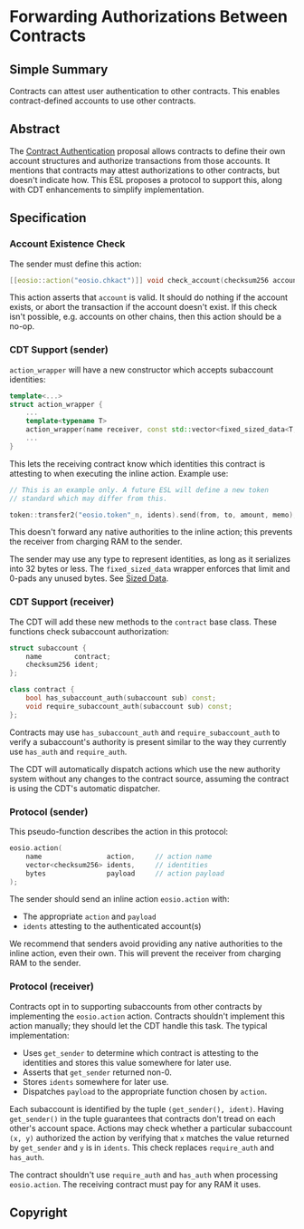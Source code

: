 # Forwarding Authorizations Between Contracts

## Simple Summary

Contracts can attest user authentication to other contracts. This enables contract-defined accounts to use other contracts.

## Abstract

The [Contract Authentication](esl_contract_trx_auth.md) proposal allows contracts to define their own account
structures and authorize transactions from those accounts. It mentions that contracts may attest authorizations
to other contracts, but doesn't indicate how. This ESL proposes a protocol to support this, along with CDT enhancements
to simplify implementation.

## Specification

### Account Existence Check

The sender must define this action:

```c++
[[eosio::action("eosio.chkact")]] void check_account(checksum256 account);
```

This action asserts that `account` is valid. It should do nothing if the account
exists, or abort the transaction if the account doesn't exist. If this check
isn't possible, e.g. accounts on other chains, then this action should be
a no-op.

### CDT Support (sender)

`action_wrapper` will have a new constructor which accepts subaccount identities:

```c++
template<...>
struct action_wrapper {
    ...
    template<typename T>
    action_wrapper(name receiver, const std::vector<fixed_sized_data<T, 32>>& idents);
    ...
}
```

This lets the receiving contract know which identities this contract is attesting to
when executing the inline action. Example use:

```c++
// This is an example only. A future ESL will define a new token
// standard which may differ from this.

token::transfer2("eosio.token"_n, idents).send(from, to, amount, memo);
```

This doesn't forward any native authorities to the inline action; this prevents the
receiver from charging RAM to the sender.

The sender may use any type to represent identities, as long as it serializes into 32 bytes
or less. The `fixed_sized_data` wrapper enforces that limit and 0-pads any unused bytes. See
[Sized Data](esl_sized_data.md).

### CDT Support (receiver)

The CDT will add these new methods to the `contract` base class. These functions check
subaccount authorization:

```c++
struct subaccount {
    name        contract;
    checksum256 ident;
};

class contract {
    bool has_subaccount_auth(subaccount sub) const;
    void require_subaccount_auth(subaccount sub) const;
};
```

Contracts may use `has_subaccount_auth` and `require_subaccount_auth` to verify a subaccount's authority
is present similar to the way they currently use `has_auth` and `require_auth`.

The CDT will automatically dispatch actions which use the new authority system without any changes to the
contract source, assuming the contract is using the CDT's automatic dispatcher.

### Protocol (sender)

This pseudo-function describes the action in this protocol:

```c++
eosio.action(
    name                action,     // action name
    vector<checksum256> idents,     // identities
    bytes               payload     // action payload
);
```

The sender should send an inline action `eosio.action` with:
* The appropriate `action` and `payload`
* `idents` attesting to the authenticated account(s)

We recommend that senders avoid providing any native authorities to the inline action, even their own.
This will prevent the receiver from charging RAM to the sender.

### Protocol (receiver)

Contracts opt in to supporting subaccounts from other contracts by implementing the `eosio.action`
action. Contracts shouldn't implement this action manually; they should let the CDT handle this
task. The typical implementation:

* Uses `get_sender` to determine which contract is attesting to the identities and stores this value 
  somewhere for later use.
* Asserts that `get_sender` returned non-0.
* Stores `idents` somewhere for later use.
* Dispatches `payload` to the appropriate function chosen by `action`.

Each subaccount is identified by the tuple `(get_sender(), ident)`. Having `get_sender()`
in the tuple guarantees that contracts don't tread on each other's account space.
Actions may check whether a particular subaccount `(x, y)` authorized the action by verifying that `x`
matches the value returned by `get_sender` and `y` is in `idents`. This check replaces 
`require_auth` and `has_auth`.

The contract shouldn't use `require_auth` and `has_auth` when processing `eosio.action`.
The receiving contract must pay for any RAM it uses.

## Copyright
